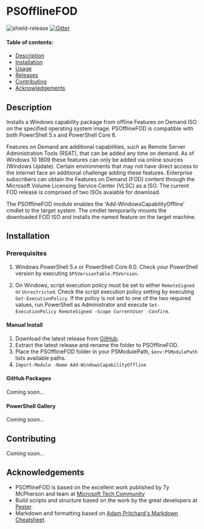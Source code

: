 # PSOfflineFOD
![shield-release]
[![Gitter](https://badges.gitter.im/altCipher/PSOfflineFOD.svg)](https://gitter.im/altCipher/PSOfflineFOD?utm_source=badge&utm_medium=badge&utm_campaign=pr-badge)

#### Table of contents:

- [Description](#description)
- [Installation](#installation)
- [Usage](#usage)
- [Releases](#releases)
- [Contributing](#contributing)
- [Acknowledgements](#acknowledgements)

## Description
Installs a Windows capability package from offline Features on Demand ISO on the specified operating system image. PSOfflineFOD is compatible with both PowerShell 5.x and PowerShell Core 6.

Features on Demand are additional capabilities, such as Remote Server Administration Tools (RSAT), that can be added any time on demand.  As of Windows 10 1809 these features can only be added via online sources (Windows Update).  Certain environments that may not have direct access to the internet face an additional challenge adding these features.  Enterprise subscribers can obtain the Features on Demand (FOD) content through the Microsoft Volume Licensing Service Center (VLSC) as a ISO.  The current FOD release is comprised of two ISOs avaiable for download.

The PSOfflineFOD module enables the 'Add-WindowsCapabilityOffline' cmdlet to the target system. The cmdlet temporarily mounts the downloaded FOD ISO and installs the named feature on the target machine.

## Installation
### Prerequisites
1. Windows PowerShell 5.x or PowerShell Core 6.0. Check your PowerShell version by executing `$PSVersionTable.PSVersion`.

2. On Windows, script execution policy must be set to either `RemoteSigned` or `Unrestricted`. Check the script execution policy setting by executing `Get-ExecutionPolicy`. If the policy is not set to one of the two required values, run PowerShell as Administrator and execute `Set-ExecutionPolicy RemoteSigned -Scope CurrentUser -Confirm`.
#### Manual Install
1. Download the latest release from [GitHub][latest-release].
2. Extract the latest release and rename the folder to PSOfflineFOD.
3. Place the PSOfflineFOD folder in your PSModulePath, `$env:PSModulePath` lists available paths.
4. `Import-Module -Name Add-WindowsCapabilityOffline`
#### GitHub Packages
Coming soon...
#### PowerShell Gallery
Coming soon...

## Contributing
Coming soon...

## Acknowledgements
* PSOfflineFOD is based on the excellent work published by Ty McPherson and team at [Microsoft Tech Community]
* Build scripts and structure based on the work by the great developers at [Pester].
* Markdown and formatting based on [Adam Pritchard's Markdown Cheatsheet].

[latest-release]:https://github.com/altcipher/PSOfflineFOD/releases/latest
[Adam Pritchard's Markdown Cheatsheet]:https://github.com/adam-p/markdown-here/wiki/Markdown-Cheatsheet
[Pester]:https://github.com/pester/Pester
[Microsoft Tech Community]:https://techcommunity.microsoft.com/t5/core-infrastructure-and-security/rsat-on-windows-10-1809-in-disconnected-environments/ba-p/570833

[shield-release]:https://img.shields.io/github/v/release/altCipher/PSOfflineFOD